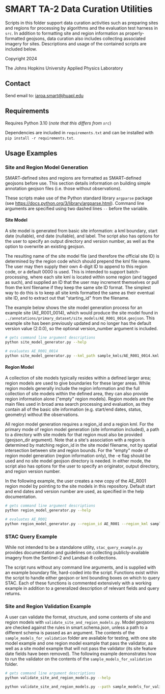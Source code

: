 # SMART TA-2 Data Curation Utilities

Scripts in this folder support data curation activities such as preparing sites and regions for processing by algorithms and the evaluation test harness in `src`. In addition to formatting site and region information as properly-formatted geojsons, data curation also includes collecting associated imagery for sites. Descriptions and usage of the contained scripts are included below.

Copyright 2024

The Johns Hopkins University Applied Physics Laboratory

## Contact

Send email to: iarpa.smart@jhuapl.edu

## Requirements

Requires Python 3.10 (*note that this differs from `src`*)

Dependencies are included in `requirements.txt` and can be installed with `pip install -r requirements.txt`.

## Usage Examples

### Site and Region Model Generation

SMART-defined sites and regions are formatted as SMART-defined geojsons before use. This section details information on building simple annotation geojson files (i.e. those without observations).

These scripts make use of the Python standard library `argparse` package (see https://docs.python.org/3/library/argparse.html). Command line arguments are specified using two dashed lines `--` before the variable. 

#### Site Model

A site model is generated from basic site information: a kml boundary, start date (nullable), end date (nullable), and label. The script also has options for the user to specify an output directory and version number, as well as the option to overwrite an existing geojson.

The resulting name of the site model file (and therefore the official site ID) is determined by the region code which should prepend the kml file name. The user may then supply their own 4-digit ID to append to this region code, or a default 0000 is used. This is intended to support batch-processing, where each site kml is located within some region (and tagged as such), and supplied an ID that the user may increment themselves or pull from the kml filename if they keep the same site ID format. The simplest way to do this is to keep all site kmls formatted the same as their eventual site ID, and to extract out that "starting_id" from the filename.

The example below shows the site model generation process for an example site (AE_R001_0014), which would produce the site model found in `../annotations/primary_dataset/site_models/AE_R001_0014.geojson`. This example site has been previously updated and no longer has the default version value (2.0.0), so the optional version_number argument is included.

```bash
# gets command line argument descriptions
python site_model_generator.py --help

# evaluates AE_R001_0014
python site_model_generator.py --kml_path sample_kmls/AE_R001_0014.kml --starting_id 0014 --label positive_pending --start_date 2021-02-01 --end_date 2022-08-26 --version_number 2.0.1
```

#### Region Model

A collection of site models typically resides within a defined larger area; region models are used to give boundaries for these larger areas. While region models generally include the region information and the full collection of site models within the defined area, they can also provide region information alone ("empty" region models). Region models are the main files used in broad area search processing and evaluation, as they contain all of the basic site information (e.g. start/end dates, status, geometry) without the observations.

All region model generation requires a region_id and a region kml. For the primary mode of region model generation (site information included), a path to a directory with site models for that region must also be provided (geojson_dir argument). Note that a site's association with a region is determined by matching region_id in the site model filename, not by spatial intersection between site and region bounds. For the "empty" mode of region model generation (region information only), the -e flag should be used and no site model geojson directory is needed. In either mode, the script also has options for the user to specify an originator, output directory, and region version number.

In the following example, the user creates a new copy of the AE_R001 region model by pointing to the site models in this repository. Default start and end dates and version number are used, as specified in the help documentation.

```bash
# gets command line argument descriptions
python region_model_generator.py --help

# evaluates AE_R001
python region_model_generator.py --region_id AE_R001 --region_kml sample_kmls/AE_R001.kml --geojson_dir ../annotations/primary_dataset/site_models
```

### STAC Query Example

While not intended to be a standalone utility, `stac_query_example.py` provides documentation and guidelines on collecting publicly-available imagery from the Sentinel-2 and Landsat-8 collections.

The script runs without any command line arguments, and is supplied with an example boundary file, hard-coded into the script. Functions exist within the script to handle either geojson or kml bounding boxes on which to query STAC. Each of these functions is commented extensively with a working example in addition to a generalized description of relevant fields and query returns.

### Site and Region Validation Example

A user can validate the format, structure, and some contents of site and region models with `validate_site_and_region_models.py`. Model geojsons are checked against the rules in smart.schema.json, unless a path to a different schema is passed as an argument. The contents of the `sample_models_for_validation` folder are available for testing, with one site model example and one region model example that pass the validator, as well as a site model example that will not pass the validator (its site feature date fields have been removed). The following example demonstrates how to run the validator on the contents of the `sample_models_for_validation` folder.

```bash
# gets command line argument descriptions
python validate_site_and_region_models.py --help

python validate_site_and_region_models.py --path sample_models_for_validation --schema_file smart.schema.json
```

